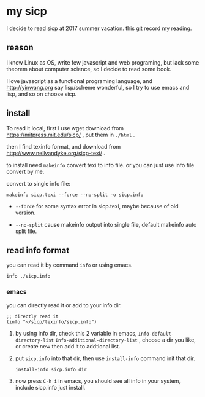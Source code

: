 my sicp
=======
I decide to read sicp at 2017 summer vacation.
this git record my reading.

reason
------
I know Linux as OS, write few javascript and web programing,
but lack some theorem about computer science,
so I decide to read some book.

I love javascript as a functional programing language,
and <http://yinwang.org> say lisp/scheme wonderful,
so I try to use emacs and lisp, and so on choose sicp.

install
-------
To read it local, first I use wget download from
<https://mitpress.mit.edu/sicp/> , put them in `./html` .

then I find texinfo format,
and download from <http://www.neilvandyke.org/sicp-texi/> .

to install need `makeinfo` convert texi to info file.
or you can just use info file convert by me.

convert to single info file:

    makeinfo sicp.texi --force --no-split -o sicp.info

  - `--force` for some syntax error in sicp.texi,
    maybe because of old version.
    
  - `--no-split` cause makeinfo output into single file,
    default makeinfo auto split file.


read info format
----------------
you can read it by command `info` or using emacs.

    info ./sicp.info

### emacs
you can directly read it or add to your info dir.

    ;; directly read it
    (info "~/sicp/texinfo/sicp.info") 

 1. by using info dir, check this 2 variable in emacs,
    `Info-default-directory-list` `Info-additional-directory-list` ,
    choose a dir you like, or create new then add it to addtional list.

 2. put `sicp.info` into that dir, 
    then use `install-info` command init that dir.

        install-info sicp.info dir

 3. now press `C-h i` in emacs, 
    you should see all info in your system,
    include sicp.info just install.
    
